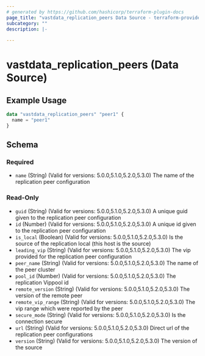 ```yaml
---
# generated by https://github.com/hashicorp/terraform-plugin-docs
page_title: "vastdata_replication_peers Data Source - terraform-provider-vastdata"
subcategory: ""
description: |-
  
---
```


# vastdata_replication_peers (Data Source)



## Example Usage

```terraform
data "vastdata_replication_peers" "peer1" {
  name = "peer1"
}
```

<!-- schema generated by tfplugindocs -->
## Schema

### Required

- `name` (String) (Valid for versions: 5.0.0,5.1.0,5.2.0,5.3.0) The name of the replication peer configuration

### Read-Only

- `guid` (String) (Valid for versions: 5.0.0,5.1.0,5.2.0,5.3.0) A unique guid given to the  replication peer configuration
- `id` (Number) (Valid for versions: 5.0.0,5.1.0,5.2.0,5.3.0) A unique id given to the replication peer configuration
- `is_local` (Boolean) (Valid for versions: 5.0.0,5.1.0,5.2.0,5.3.0) Is the source of the replication local (this host is the source)
- `leading_vip` (String) (Valid for versions: 5.0.0,5.1.0,5.2.0,5.3.0) The vip provided for the replication peer configuration
- `peer_name` (String) (Valid for versions: 5.0.0,5.1.0,5.2.0,5.3.0) The name of the peer cluster
- `pool_id` (Number) (Valid for versions: 5.0.0,5.1.0,5.2.0,5.3.0) The replication Vippool id
- `remote_version` (String) (Valid for versions: 5.0.0,5.1.0,5.2.0,5.3.0) The version of the remote peer
- `remote_vip_range` (String) (Valid for versions: 5.0.0,5.1.0,5.2.0,5.3.0) The vip range which were reported by the peer
- `secure_mode` (String) (Valid for versions: 5.0.0,5.1.0,5.2.0,5.3.0) Is the connection secure
- `url` (String) (Valid for versions: 5.0.0,5.1.0,5.2.0,5.3.0) Direct url of the replication peer configurations
- `version` (String) (Valid for versions: 5.0.0,5.1.0,5.2.0,5.3.0) The version of the source
